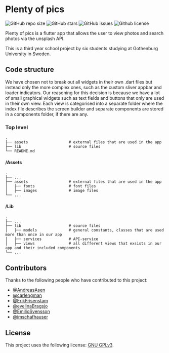 # Plenty of pics

<!--- These are examples. See https://shields.io for others or to customize this set of shields. You might want to include dependencies, project status and licence info here --->
![GitHub repo size](https://img.shields.io/github/repo-size/gu-tig169/grupp8)
![GitHub stars](https://img.shields.io/github/stars/gu-tig169/grupp8)
![GitHub issues](https://img.shields.io/github/issues/gu-tig169/grupp8)
![Github license](https://img.shields.io/github/license/gu-tig169/grupp8)

Plenty of pics is a flutter app that allows the user to view photos and search photos via the unsplash API.

This is a third year school project by six students studying at Gothenburg University in Sweden.

## Code structure
We have chosen not to break out all widgets in their own .dart files but instead only the more complex ones, such as the custom sliver appbar and loader indicators. Our reasoning for this decision is because we have a lot of small graphical widgets such as text fields and buttons that only are used in their own view. Each view is categorised into a separate folder where the index file describes the screen builder and separate components are stored in a components folder, if there are any.

### Top level
    .
    ├── assets                  # external files that are used in the app
    ├── lib                     # source files
    └── README.md
    
#### /Assets
    .
    ├── ...
    ├── assets                  # external files that are used in the app
    │   ├── fonts               # font files
    │   ├── images              # image files
    └── ...
    
#### /Lib
    .
    ├── ...
    ├── lib                     # source files
    │   ├── models              # general constants, classes that are used more than once in our app
    │   ├── services            # API-service
    │   ├── views               # all different views that exsists in our app and their included components
    └── ...
    

## Contributors

Thanks to the following people who have contributed to this project:

* [@AndreasAsen](https://github.com/AndreasAsen)
* [@carlengman](https://github.com/carlengman)
* [@ErikFrisenstam](https://github.com/ErikFrisenstam)
* [@evelinaBragsjo](https://github.com/evelinaBragsjo)
* [@EmilioSvensson](https://github.com/EmilioSvensson)
* [@imschafhauser](https://github.com/imschafhauser)


## License
<!--- If you're not sure which open license to use see https://choosealicense.com/--->

This project uses the following license: [GNU GPLv3](<https://choosealicense.com/licenses/gpl-3.0/#>).
